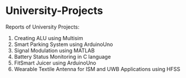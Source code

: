 # University-Projects
Reports of University Projects: 
1) Creating ALU using Multisim 
2) Smart Parking System using ArduinoUno 
3) Signal Modulation using MATLAB 
4) Battery Status Monitoring in C language 
5) FitSmart Juicer using ArduinoUno 
6) Wearable Textile Antenna for ISM and UWB Applications using HFSS
